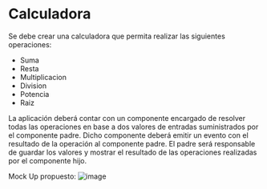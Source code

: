 # Calculadora

Se debe crear una calculadora que permita realizar las siguientes operaciones:
- Suma
- Resta
- Multiplicacion
- Division
- Potencia
- Raiz

La aplicación deberá contar con un componente encargado de resolver todas las operaciones en base a dos valores de entradas suministrados por el componente padre. Dicho componente deberá emitir un evento con el resultado de la operación al componente padre.
El padre será responsable de guardar los valores y mostrar el resultado de las operaciones realizadas por el componente hijo.

Mock Up propuesto:
![image](https://github.com/user-attachments/assets/da8c2bec-0720-4e5f-8064-43b02a440958)
